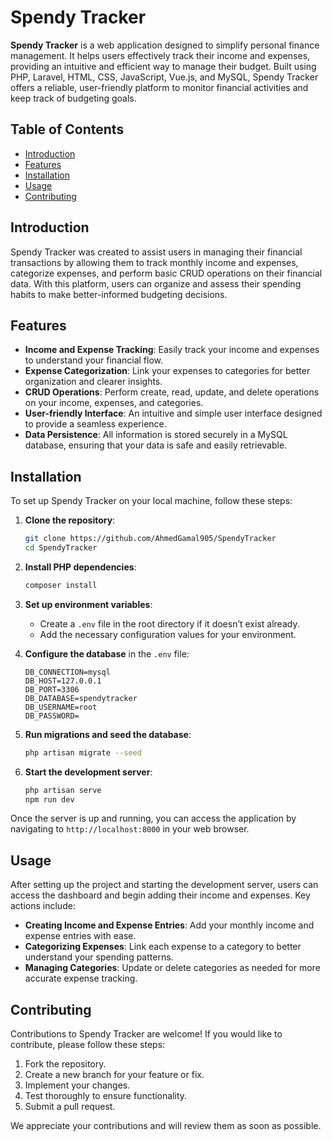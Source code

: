 # Spendy Tracker

**Spendy Tracker** is a web application designed to simplify personal finance management. It helps users effectively track their income and expenses, providing an intuitive and efficient way to manage their budget. Built using PHP, Laravel, HTML, CSS, JavaScript, Vue.js, and MySQL, Spendy Tracker offers a reliable, user-friendly platform to monitor financial activities and keep track of budgeting goals.

## Table of Contents
- [Introduction](#introduction)
- [Features](#features)
- [Installation](#installation)
- [Usage](#usage)
- [Contributing](#contributing)

## Introduction
Spendy Tracker was created to assist users in managing their financial transactions by allowing them to track monthly income and expenses, categorize expenses, and perform basic CRUD operations on their financial data. With this platform, users can organize and assess their spending habits to make better-informed budgeting decisions.

## Features
- **Income and Expense Tracking**: Easily track your income and expenses to understand your financial flow.
- **Expense Categorization**: Link your expenses to categories for better organization and clearer insights.
- **CRUD Operations**: Perform create, read, update, and delete operations on your income, expenses, and categories.
- **User-friendly Interface**: An intuitive and simple user interface designed to provide a seamless experience.
- **Data Persistence**: All information is stored securely in a MySQL database, ensuring that your data is safe and easily retrievable.

## Installation
To set up Spendy Tracker on your local machine, follow these steps:

1. **Clone the repository**:
    ```bash
    git clone https://github.com/AhmedGamal905/SpendyTracker
    cd SpendyTracker
    ```

2. **Install PHP dependencies**:
    ```bash
    composer install
    ```

3. **Set up environment variables**:
   - Create a `.env` file in the root directory if it doesn’t exist already.
   - Add the necessary configuration values for your environment.

4. **Configure the database** in the `.env` file:
    ```env
    DB_CONNECTION=mysql
    DB_HOST=127.0.0.1
    DB_PORT=3306
    DB_DATABASE=spendytracker
    DB_USERNAME=root
    DB_PASSWORD=
    ```

5. **Run migrations and seed the database**:
    ```bash
    php artisan migrate --seed
    ```

6. **Start the development server**:
    ```bash
    php artisan serve
    npm run dev
    ```

Once the server is up and running, you can access the application by navigating to `http://localhost:8000` in your web browser.

## Usage
After setting up the project and starting the development server, users can access the dashboard and begin adding their income and expenses. Key actions include:

- **Creating Income and Expense Entries**: Add your monthly income and expense entries with ease.
- **Categorizing Expenses**: Link each expense to a category to better understand your spending patterns.
- **Managing Categories**: Update or delete categories as needed for more accurate expense tracking.
  
## Contributing
Contributions to Spendy Tracker are welcome! If you would like to contribute, please follow these steps:

1. Fork the repository.
2. Create a new branch for your feature or fix.
3. Implement your changes.
4. Test thoroughly to ensure functionality.
5. Submit a pull request.

We appreciate your contributions and will review them as soon as possible.
